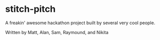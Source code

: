 # stitch-pitch
A freakin' awesome hackathon project built by several very cool people.

Written by Matt, Alan, Sam, Raymound, and Nikita
